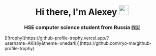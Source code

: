 <h1 align="center">Hi there, I'm Alexey</a> 
<img src="https://github.com/blackcater/blackcater/raw/main/images/Hi.gif" height="32" width="32"/></h1>
<h3 align="center">HSE computer science student from Russia 🇷🇺</h3>
[![trophy](https://github-profile-trophy.vercel.app/?username=AKisliy&theme=onedark)](https://github.com/ryo-ma/github-profile-trophy)

<!---
AKisliy/AKisliy is a ✨ special ✨ repository because its `README.md` (this file) appears on your GitHub profile.
You can click the Preview link to take a look at your changes.
--->
